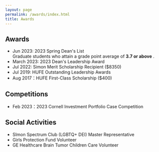 ```yaml
---
layout: page
permalink: /awards/index.html
title: Awards
---
```


## Awards

-  Jun 2023: 2023 Spring Dean's List <br> Graduate students who attain a grade point average of **3.7 or above** .
- March 2023: 2023 Dean's Leadership Award
- Jul 2022: Simon Merit Scholarship Recipient ($8350)
- Jul 2019: HUFE Outstanding Leadership Awards
- Aug 2017：HUFE First-Class Scholarship ($400)

## Competitions

- Feb 2023：2023 Cornell Investment Portfolio Case Competition

## Social Activities

- SImon Spectrum Club (LGBTQ+ DEI) Master Representative
- Girls Protection Fund Volunteer
- GE Healthcare Brain Tumor Children Care Volunteer
